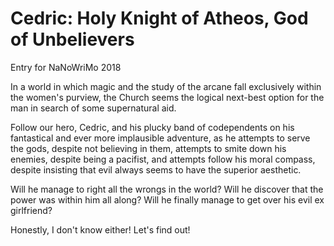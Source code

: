 # Cedric: Holy Knight of Atheos, God of Unbelievers
Entry for NaNoWriMo 2018

In a world in which magic and the study of the arcane fall exclusively within the women's purview,
the Church seems the logical next-best option for the man in search of some supernatural aid. 

Follow our hero, Cedric, and his plucky band of codependents on his fantastical and ever more
implausible adventure, as he attempts to serve the gods, despite not believing in them,
attempts to smite down his enemies, despite being a pacifist, and attempts follow his moral compass, 
despite insisting that evil always seems to have the superior aesthetic. 

Will he manage to right all the wrongs in the world?
Will he discover that the power was within him all along?
Will he finally manage to get over his evil ex girlfriend?

Honestly, I don't know either! Let's find out! 

